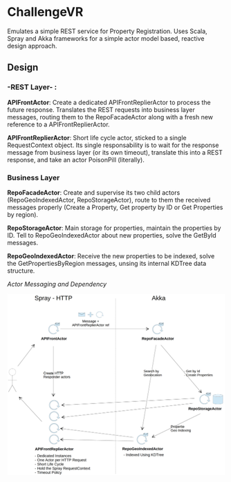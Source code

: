 ChallengeVR
===================

Emulates a simple REST service for Property Registration. Uses Scala, Spray and Akka frameworks for a simple actor model based, reactive design approach.

## Design

### -REST Layer- :

**APIFrontActor**: Create a dedicated APIFrontReplierActor to process the future response. Translates the REST requests into business layer messages, routing them to the RepoFacadeActor along with a fresh new reference to a APIFrontReplierActor.

**APIFrontReplierActor**: Short life cycle actor, sticked to a single RequestContext object. Its single responsability is to wait for the response message from business layer (or its own timeout), translate this into a REST response, and take an actor PoisonPill (literally).

### Business Layer

**RepoFacadeActor**: Create and supervise its two child actors (RepoGeoIndexedActor, RepoStorageActor), route to them the received messages properly (Create a Property, Get property by ID or Get Properties by region).

**RepoStorageActor**: Main storage for properties, maintain the properties by ID. Tell to RepoGeoIndexedActor about new properties, solve the GetById messages.

**RepoGeoIndexedActor**: Receive the new properties to be indexed, solve the GetPropertiesByRegion messages, unsing its internal KDTree data structure.


*Actor Messaging and Dependency*

![](https://raw.githubusercontent.com/darciopacifico/ChallengeVR/master/diagram.png)
